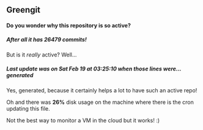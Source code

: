 ## Greengit

#### Do you wonder why this repository is so active?

##### After all it has 26479 commits!

But is it *really* active? Well...

##### Last update was on Sat Feb 19 at 03:25:10 when those lines were... generated

Yes, generated, because it certainly helps a lot to have such an active repo!

Oh and there was **26%** disk usage on the machine
where there is the cron updating this file.

Not the best way to monitor a VM in the cloud but it works! :)
